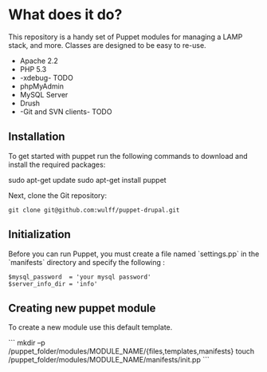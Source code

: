# What does it do?

This repository is a handy set of Puppet modules for managing a LAMP stack, and more. Classes are designed to be easy to re-use.

* Apache 2.2
* PHP 5.3
* -xdebug- TODO
* phpMyAdmin
* MySQL Server
* Drush
* -Git and SVN clients- TODO

<h2>Installation</h2>
<p>To get started with puppet run the following commands to download and install the required packages:</p>
	sudo apt-get update
    sudo apt-get install puppet

<p>Next, clone the Git repository:</p>

    git clone git@github.com:wulff/puppet-drupal.git

<h2>Initialization</h2>

<p>Before you can run Puppet, you must create a file named `settings.pp` in the
`manifests` directory and specify the following :</p>

	$mysql_password  = 'your mysql password'
	$server_info_dir = 'info'

<h2>Creating new puppet module</h2>
<p>To create a new module use this default template.</p>
```
  mkdir –p /puppet_folder/modules/MODULE_NAME/{files,templates,manifests}
  touch /puppet_folder/modules/MODULE_NAME/manifests/init.pp
```
